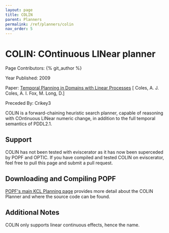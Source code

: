 ```yaml
---
layout: page
title: COLIN
parent: Planners
permalink: /ref/planners/colin
nav_order: 5
---
```

# COLIN: COntinuous LINear planner

Page Contributors: {% git_author %}

Year Published: 2009

Paper: [Temporal Planning in Domains with Linear Processes](https://www.ijcai.org/Proceedings/09/Papers/279.pdf) [ Coles, A. J. Coles, A. I. Fox, M. Long, D.]

Preceded By: Crikey3

COLIN is a forward-chaining heuristic search planner, capable of reasoning with COntinuous LINear numeric change, in addition to the full temporal semantics of PDDL2.1.

## Support

COLIN has not been tested with eviscerator as it has now been superceded by POPF and OPTIC. If you have compiled and tested COLIN on eviscerator, feel free to pull this page and
submit a pull request.


## Downloading and Compiling POPF
[POPF's main KCL Planning page](https://nms.kcl.ac.uk/planning/software/colin.html) provides more detail about the COLIN Planner and where the source code can be found.

## Additional Notes
COLIN only supports linear continuous effects, hence the name.

